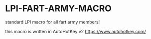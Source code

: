 # LPI-FART-ARMY-MACRO
standard LPI macro for all fart army members!

this macro is written in AutoHotKey v2
https://www.autohotkey.com/
